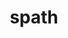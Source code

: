 ---
title: "spath"
layout: cache
categories: [package, develop-2024-03-17]
meta: {"versions": ["0.2.0", "0.3.0"], "compilers": ["gcc@=11.1.0", "gcc@=11.4.0", "gcc@=7.5.0", "gcc@=9.4.0", "oneapi@=2024.0.0"], "oss": ["ubuntu18.04", "ubuntu20.04", "ubuntu22.04"], "platforms": ["linux"], "targets": ["neoverse_v1", "neoverse_v2", "ppc64le", "x86_64_v3"], "stacks": ["data-vis-sdk", "e4s", "e4s-neoverse-v2", "e4s-neoverse_v1", "e4s-oneapi", "e4s-power", "radiuss", "root"], "num_specs": 13, "num_specs_by_stack": {"root": 13, "e4s-power": 2, "radiuss": 1, "data-vis-sdk": 2, "e4s-neoverse_v1": 2, "e4s-neoverse-v2": 2, "e4s": 2, "e4s-oneapi": 2}}
spec_details: [{"hash": "paudp3jkzafxkqkr34iazaxhabrije26", "compiler": "gcc@=9.4.0", "versions": ["0.2.0"], "os": "ubuntu20.04", "platform": "linux", "target": "ppc64le", "variants": ["build_system=cmake", "build_type=Release", "generator=make", "~ipo", "+mpi", "+shared"], "stacks": ["root", "e4s-power"], "size": "-", "tarball": "https://binaries.spack.io/releases/develop-2024-03-17/build_cache/linux-ubuntu20.04-ppc64le/gcc-9.4.0/spath-0.2.0/linux-ubuntu20.04-ppc64le-gcc-9.4.0-spath-0.2.0-paudp3jkzafxkqkr34iazaxhabrije26.spack"}, {"hash": "xpy3o32e6e5uiti2js57cjtyumks6myj", "compiler": "gcc@=7.5.0", "versions": ["0.2.0"], "os": "ubuntu18.04", "platform": "linux", "target": "x86_64_v3", "variants": ["build_system=cmake", "build_type=Release", "generator=make", "~ipo", "+mpi", "+shared"], "stacks": ["root", "radiuss"], "size": "-", "tarball": "https://binaries.spack.io/releases/develop-2024-03-17/build_cache/linux-ubuntu18.04-x86_64_v3/gcc-7.5.0/spath-0.2.0/linux-ubuntu18.04-x86_64_v3-gcc-7.5.0-spath-0.2.0-xpy3o32e6e5uiti2js57cjtyumks6myj.spack"}, {"hash": "g7zkdmy6mzrku372gjrd5vxseef6cv2m", "compiler": "gcc@=9.4.0", "versions": ["0.3.0"], "os": "ubuntu20.04", "platform": "linux", "target": "ppc64le", "variants": ["build_system=cmake", "build_type=Release", "generator=make", "~ipo", "~mpi", "+shared"], "stacks": ["root", "e4s-power"], "size": "-", "tarball": "https://binaries.spack.io/releases/develop-2024-03-17/build_cache/linux-ubuntu20.04-ppc64le/gcc-9.4.0/spath-0.3.0/linux-ubuntu20.04-ppc64le-gcc-9.4.0-spath-0.3.0-g7zkdmy6mzrku372gjrd5vxseef6cv2m.spack"}, {"hash": "yagl3ljayxydtifd2xjpznfub7jzbxxo", "compiler": "gcc@=11.1.0", "versions": ["0.3.0"], "os": "ubuntu20.04", "platform": "linux", "target": "x86_64_v3", "variants": ["build_system=cmake", "build_type=Release", "generator=make", "~ipo", "~mpi", "+shared"], "stacks": ["root", "data-vis-sdk"], "size": "-", "tarball": "https://binaries.spack.io/releases/develop-2024-03-17/build_cache/linux-ubuntu20.04-x86_64_v3/gcc-11.1.0/spath-0.3.0/linux-ubuntu20.04-x86_64_v3-gcc-11.1.0-spath-0.3.0-yagl3ljayxydtifd2xjpznfub7jzbxxo.spack"}, {"hash": "kgri7ho4oy5cbxsvmmebrtqwoyaj7y72", "compiler": "gcc@=11.1.0", "versions": ["0.3.0"], "os": "ubuntu20.04", "platform": "linux", "target": "x86_64_v3", "variants": ["build_system=cmake", "build_type=Release", "generator=make", "~ipo", "~mpi", "+shared"], "stacks": ["root", "data-vis-sdk"], "size": "-", "tarball": "https://binaries.spack.io/releases/develop-2024-03-17/build_cache/linux-ubuntu20.04-x86_64_v3/gcc-11.1.0/spath-0.3.0/linux-ubuntu20.04-x86_64_v3-gcc-11.1.0-spath-0.3.0-kgri7ho4oy5cbxsvmmebrtqwoyaj7y72.spack"}, {"hash": "zb5sbclbb2msa55xaap7korrbrvlfosv", "compiler": "gcc@=11.4.0", "versions": ["0.3.0"], "os": "ubuntu22.04", "platform": "linux", "target": "neoverse_v1", "variants": ["build_system=cmake", "build_type=Release", "generator=make", "~ipo", "~mpi", "+shared"], "stacks": ["root", "e4s-neoverse_v1"], "size": "-", "tarball": "https://binaries.spack.io/releases/develop-2024-03-17/build_cache/linux-ubuntu22.04-neoverse_v1/gcc-11.4.0/spath-0.3.0/linux-ubuntu22.04-neoverse_v1-gcc-11.4.0-spath-0.3.0-zb5sbclbb2msa55xaap7korrbrvlfosv.spack"}, {"hash": "v4ppfolbaj443o7chakxqfk3pr5j56w6", "compiler": "gcc@=11.4.0", "versions": ["0.2.0"], "os": "ubuntu22.04", "platform": "linux", "target": "neoverse_v1", "variants": ["build_system=cmake", "build_type=Release", "generator=make", "~ipo", "+mpi", "+shared"], "stacks": ["root", "e4s-neoverse_v1"], "size": "-", "tarball": "https://binaries.spack.io/releases/develop-2024-03-17/build_cache/linux-ubuntu22.04-neoverse_v1/gcc-11.4.0/spath-0.2.0/linux-ubuntu22.04-neoverse_v1-gcc-11.4.0-spath-0.2.0-v4ppfolbaj443o7chakxqfk3pr5j56w6.spack"}, {"hash": "spwswpk2rwikzqfi4oxjofebmoifxeis", "compiler": "gcc@=11.4.0", "versions": ["0.3.0"], "os": "ubuntu22.04", "platform": "linux", "target": "neoverse_v2", "variants": ["build_system=cmake", "build_type=Release", "generator=make", "~ipo", "~mpi", "+shared"], "stacks": ["root", "e4s-neoverse-v2"], "size": "-", "tarball": "https://binaries.spack.io/releases/develop-2024-03-17/build_cache/linux-ubuntu22.04-neoverse_v2/gcc-11.4.0/spath-0.3.0/linux-ubuntu22.04-neoverse_v2-gcc-11.4.0-spath-0.3.0-spwswpk2rwikzqfi4oxjofebmoifxeis.spack"}, {"hash": "plvgajxveeadxxvjev6z4pnrg4zbus4r", "compiler": "gcc@=11.4.0", "versions": ["0.2.0"], "os": "ubuntu22.04", "platform": "linux", "target": "neoverse_v2", "variants": ["build_system=cmake", "build_type=Release", "generator=make", "~ipo", "+mpi", "+shared"], "stacks": ["root", "e4s-neoverse-v2"], "size": "-", "tarball": "https://binaries.spack.io/releases/develop-2024-03-17/build_cache/linux-ubuntu22.04-neoverse_v2/gcc-11.4.0/spath-0.2.0/linux-ubuntu22.04-neoverse_v2-gcc-11.4.0-spath-0.2.0-plvgajxveeadxxvjev6z4pnrg4zbus4r.spack"}, {"hash": "bwctxgafucbhu2opnsawo36z63ga74zc", "compiler": "gcc@=11.4.0", "versions": ["0.3.0"], "os": "ubuntu22.04", "platform": "linux", "target": "x86_64_v3", "variants": ["build_system=cmake", "build_type=Release", "generator=make", "~ipo", "~mpi", "+shared"], "stacks": ["root", "e4s"], "size": "-", "tarball": "https://binaries.spack.io/releases/develop-2024-03-17/build_cache/linux-ubuntu22.04-x86_64_v3/gcc-11.4.0/spath-0.3.0/linux-ubuntu22.04-x86_64_v3-gcc-11.4.0-spath-0.3.0-bwctxgafucbhu2opnsawo36z63ga74zc.spack"}, {"hash": "xxxbe2a6t6brr7xg4voevuizuufp6cvs", "compiler": "gcc@=11.4.0", "versions": ["0.2.0"], "os": "ubuntu22.04", "platform": "linux", "target": "x86_64_v3", "variants": ["build_system=cmake", "build_type=Release", "generator=make", "~ipo", "+mpi", "+shared"], "stacks": ["root", "e4s"], "size": "-", "tarball": "https://binaries.spack.io/releases/develop-2024-03-17/build_cache/linux-ubuntu22.04-x86_64_v3/gcc-11.4.0/spath-0.2.0/linux-ubuntu22.04-x86_64_v3-gcc-11.4.0-spath-0.2.0-xxxbe2a6t6brr7xg4voevuizuufp6cvs.spack"}, {"hash": "grjhdltd2ojh75l4wfqzyuqvq3wmzv7x", "compiler": "oneapi@=2024.0.0", "versions": ["0.2.0"], "os": "ubuntu22.04", "platform": "linux", "target": "x86_64_v3", "variants": ["build_system=cmake", "build_type=Release", "generator=make", "~ipo", "+mpi", "+shared"], "stacks": ["root", "e4s-oneapi"], "size": "-", "tarball": "https://binaries.spack.io/releases/develop-2024-03-17/build_cache/linux-ubuntu22.04-x86_64_v3/oneapi-2024.0.0/spath-0.2.0/linux-ubuntu22.04-x86_64_v3-oneapi-2024.0.0-spath-0.2.0-grjhdltd2ojh75l4wfqzyuqvq3wmzv7x.spack"}, {"hash": "lp7sdcbxzegr2somqjhrlcoka5tosra2", "compiler": "oneapi@=2024.0.0", "versions": ["0.3.0"], "os": "ubuntu22.04", "platform": "linux", "target": "x86_64_v3", "variants": ["build_system=cmake", "build_type=Release", "generator=make", "~ipo", "~mpi", "+shared"], "stacks": ["root", "e4s-oneapi"], "size": "-", "tarball": "https://binaries.spack.io/releases/develop-2024-03-17/build_cache/linux-ubuntu22.04-x86_64_v3/oneapi-2024.0.0/spath-0.3.0/linux-ubuntu22.04-x86_64_v3-oneapi-2024.0.0-spath-0.3.0-lp7sdcbxzegr2somqjhrlcoka5tosra2.spack"}]
---